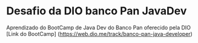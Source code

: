 # Desafio da DIO banco Pan JavaDev
Aprendizado do BootCamp de Java Dev do Banco Pan oferecido pela DIO 
[Link do BootCamp] (https://web.dio.me/track/banco-pan-java-developer) 
